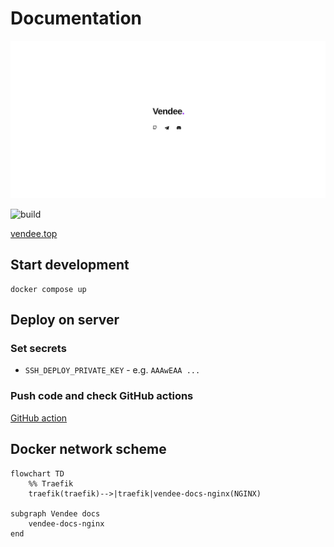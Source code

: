 # Documentation

![cover](docs/cover.png)

![build](https://img.shields.io/github/actions/workflow/status/kokkekpek/vendee-docs/deploy.yaml)

[vendee.top](https://vendee.top)

## Start development

```shell
docker compose up
```

## Deploy on server

### Set secrets

* `SSH_DEPLOY_PRIVATE_KEY` - e.g. `AAAwEAA ...`

### Push code and check GitHub actions

[GitHub action](https://github.com/kokkekpek/vendee-docs/actions/workflows/deploy.yaml)

## Docker network scheme

```mermaid
flowchart TD
    %% Traefik
    traefik(traefik)-->|traefik|vendee-docs-nginx(NGINX)

subgraph Vendee docs
    vendee-docs-nginx
end
```
